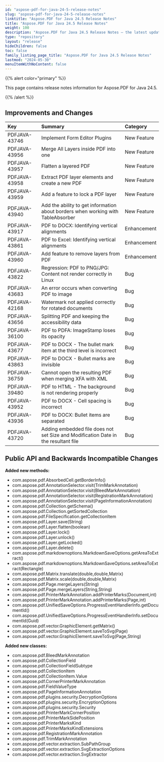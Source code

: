 ```yaml
---
id: "aspose-pdf-for-java-24-5-release-notes"
slug: "aspose-pdf-for-java-24-5-release-notes"
linktitle: "Aspose.PDF for Java 24.5 Release Notes"
title: "Aspose.PDF for Java 24.5 Release Notes"
weight: 100
description: "Aspose.PDF for Java 24.5 Release Notes – the latest updates and fixes."
type: "repository"
layout: "release"
hideChildren: false
toc: false
family_listing_page_title: "Aspose.PDF for Java 24.5 Release Notes"
lastmod: "2024-05-30"
menuItemWithNoContent: false
---
```


{{% alert color="primary" %}}

This page contains release notes information for Aspose.PDF for Java 24.5.

{{% /alert %}}
## **Improvements and Changes**

|**Key**|**Summary**|**Category**|
| :- | :- | :- |
|PDFJAVA-43746|Implement Form Editor Plugins|New Feature|
|PDFJAVA-43956|Merge All Layers inside PDF into one|New Feature|
|PDFJAVA-43957|Flatten a layered PDF|New Feature|
|PDFJAVA-43958|Extract PDF layer elements and create a new PDF|New Feature|
|PDFJAVA-43959|Add a feature to lock a PDF layer|New Feature|
|PDFJAVA-43940|Add the ability to get information about borders when working with TableAbsorber|New Feature|
|PDFJAVA-43917|PDF to DOCX: Identifying vertical alignments|Enhancement|
|PDFJAVA-43861|PDF to Excel: Identifying vertical alignments|Enhancement|
|PDFJAVA-43960|Add feature to remove layers from PDF|Enhancement|
|PDFJAVA-43822|Regression: PDF to PNG/JPG: Content not render correctly in Linux|Bug|
|PDFJAVA-43683|An error occurs when converting PDF to image|Bug|
|PDFJAVA-42168|Watermark not applied correctly for rotated documents|Bug|
|PDFJAVA-43656|Splitting PDF and keeping the accessibility data|Bug|
|PDFJAVA-36100|PDF to PDFA: ImageStamp loses its opacity|Bug|
|PDFJAVA-43677|PDF to DOCX - The bullet mark item at the third level is incorrect|Bug|
|PDFJAVA-43863|PDF to DOCX - Bullet marks are invisible|Bug|
|PDFJAVA-36759|Cannot open the resulting PDF when merging XFA with XML|Bug|
|PDFJAVA-39480|PDF to HTML - The background is not rendering properly|Bug|
|PDFJAVA-43952|PDF to DOCX - Cell spacing is incorrect|Bug|
|PDFJAVA-43936|PDF to DOCX: Bullet items are separated|Bug|
|PDFJAVA-43720|Adding embedded file does not set Size and Modification Date in the resultant file|Bug|



## **Public API and Backwards Incompatible Changes**



**Added new methods:**
- com.aspose.pdf.AbsorbedCell.getBorderInfo()
- com.aspose.pdf.AnnotationSelector.visit(TrimMarkAnnotation)
- com.aspose.pdf.AnnotationSelector.visit(BleedMarkAnnotation)
- com.aspose.pdf.AnnotationSelector.visit(RegistrationMarkAnnotation)
- com.aspose.pdf.AnnotationSelector.visit(PageInformationAnnotation)
- com.aspose.pdf.Collection.getSchema()
- com.aspose.pdf.Collection.getSortedCollection
- com.aspose.pdf.FileSpecification.getCollectionItem
- com.aspose.pdf.Layer.save(String)
- com.aspose.pdf.Layer.flatten(boolean)
- com.aspose.pdf.Layer.lock()
- com.aspose.pdf.Layer.unlock()
- com.aspose.pdf.Layer.getLocked()
- com.aspose.pdf.Layer.delete()
- com.aspose.pdf.markdownoptions.MarkdownSaveOptions.getAreaToExtract()
- com.aspose.pdf.markdownoptions.MarkdownSaveOptions.setAreaToExtract(Rectangle)
- com.aspose.pdf.Matrix.translate(double,double,Matrix)
- com.aspose.pdf.Matrix.scale(double,double,Matrix)
- com.aspose.pdf.Page.mergeLayers(String)
- com.aspose.pdf.Page.mergeLayers(String,String)
- com.aspose.pdf.PrinterMarkAnnotation.addPrinterMarks(Document,int)
- com.aspose.pdf.PrinterMarkAnnotation.addPrinterMarks(Page,int)
- com.aspose.pdf.UnifiedSaveOptions.ProgressEventHandlerInfo.getDocumentId()
- com.aspose.pdf.UnifiedSaveOptions.ProgressEventHandlerInfo.setDocumentId(Guid)
- com.aspose.pdf.vector.GraphicElement.getMatrix()
- com.aspose.pdf.vector.GraphicElement.saveToSvg(Page)
- com.aspose.pdf.vector.GraphicElement.saveToSvg(Page,String)

**Added new classes:**
- com.aspose.pdf.BleedMarkAnnotation
- com.aspose.pdf.CollectionField
- com.aspose.pdf.CollectionFieldSubtype
- com.aspose.pdf.CollectionItem
- com.aspose.pdf.CollectionItem.Value
- com.aspose.pdf.CornerPrinterMarkAnnotation
- com.aspose.pdf.FieldValueType
- com.aspose.pdf.PageInformationAnnotation
- com.aspose.pdf.plugins.security.DecryptionOptions
- com.aspose.pdf.plugins.security.EncryptionOptions
- com.aspose.pdf.plugins.security.Security
- com.aspose.pdf.PrinterMarkCornerPosition
- com.aspose.pdf.PrinterMarkSidePosition
- com.aspose.pdf.PrinterMarksKind
- com.aspose.pdf.PrinterMarksKindExtensions
- com.aspose.pdf.RegistrationMarkAnnotation
- com.aspose.pdf.TrimMarkAnnotation
- com.aspose.pdf.vector.extraction.SubPathGroup
- com.aspose.pdf.vector.extraction.SvgExtractionOptions
- com.aspose.pdf.vector.extraction.SvgExtractor


